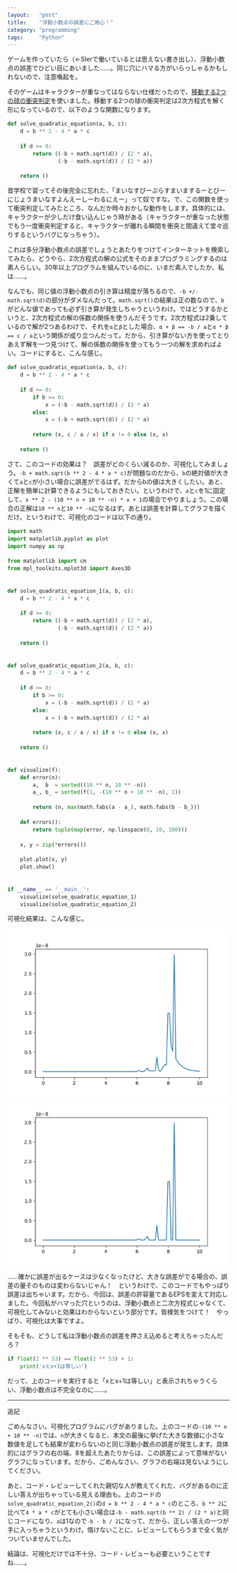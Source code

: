 ```yaml
---
layout:   "post"
title:    "浮動小数点の誤差にご用心！"
category: "programming"
tags:     "Python"
---
```


ゲームを作っていたら（←SIerで働いているとは思えない書き出し）、浮動小数点の誤差でひどい目にあいました……。同じ穴にハマる方がいらっしゃるかもしれないので、注意喚起を。

そのゲームはキャラクターが重なってはならない仕様だったので、[移動する2つの球の衝突判定](http://marupeke296.com/COL_3D_No9_GetSphereColliTimeAndPos.html)を使いました。移動する2つの球の衝突判定は2次方程式を解く形になっているので、以下のような関数になります。

```python
def solve_quadratic_equation(a, b, c):
    d = b ** 2 - 4 * a * c

    if d >= 0:
        return ((-b + math.sqrt(d)) / (2 * a),
                (-b - math.sqrt(d)) / (2 * a))

    return ()
```

昔学校で習ってその後完全に忘れた、「まいなすびーぷらすまいまするーとびーにじょうまいなすよんえーしーわるにえー」って奴ですな。で、この関数を使って衝突判定してみたところ、なんだか時々おかしな動作をします。具体的には、キャラクターが少しだけ食い込んじゃう時がある（キャラクターが重なった状態でもう一度衝突判定すると、キャラクターが離れる瞬間を衝突と間違えて堂々巡りするというバグになっちゃう）。

これは多分浮動小数点の誤差でしょうとあたりをつけてインターネットを検索してみたら、どうやら、2次方程式の解の公式をそのままプログラミングするのは素人らしい。30年以上プログラムを組んでいるのに、いまだ素人でしたか、私は……。

なんでも、同じ値の浮動小数点の引き算は精度が落ちるので、`-b +/- math.sqrt(d)`の部分がダメなんだって。`math.sqrt()`の結果は正の数なので、`b`がどんな値であっても必ず引き算が発生しちゃうというわけ。ではどうするかというと、2次方程式の解の係数の関係を使うんだそうです。2次方程式は2乗しているので解が2つあるわけで、それを`α`と`β`とした場合、`α + β == -b / a`と`α * β == c / a`という関係が成り立つんだって。だから、引き算がない方を使ってとりあえず解を一つ見つけて、解の係数の関係を使ってもう一つの解を求めればよい。コードにすると、こんな感じ。

```python
def solve_quadratic_equation(a, b, c):
    d = b ** 2 - 4 * a * c

    if d >= 0:
        if b >= 0:
            x = (-b - math.sqrt(d)) / (2 * a)
        else:
            x = (-b + math.sqrt(d)) / (2 * a)

        return (x, c / a / x) if x != 0 else (x, x)

    return ()
```

さて、このコードの効果は？　誤差がどのくらい減るのか、可視化してみましょう。`-b + math.sqrt(b ** 2 - 4 * a * c)`が問題なのだから、`b`の絶対値が大きくて`a`と`c`が小さい場合に誤差がでるはず。だからbの値は大きくしたい。あと、正解を簡単に計算できるようにもしておきたい。というわけで、`a`と`c`を1に固定して、`x ** 2 - (10 ** n + 10 ** -n) * x + 1`の場合でやりましょう。この場合の正解は`10 ** n`と`10 ** -n`になるはず。あとは誤差を計算してグラフを描くだけ。というわけで、可視化のコードは以下の通り。

```python
import math
import matplotlib.pyplot as plot
import numpy as np

from matplotlib import cm
from mpl_toolkits.mplot3d import Axes3D


def solve_quadratic_equation_1(a, b, c):
    d = b ** 2 - 4 * a * c

    if d >= 0:
        return ((-b + math.sqrt(d)) / (2 * a),
                (-b - math.sqrt(d)) / (2 * a))

    return ()


def solve_quadratic_equation_2(a, b, c):
    d = b ** 2 - 4 * a * c

    if d >= 0:
        if b >= 0:
            x = (-b - math.sqrt(d)) / (2 * a)
        else:
            x = (-b + math.sqrt(d)) / (2 * a)

        return (x, c / a / x) if x != 0 else (x, x)

    return ()


def visualize(f):
    def error(n):
        a,  b  = sorted((10 ** n, 10 ** -n))
        a_, b_ = sorted(f(1, -(10 ** n + 10 ** -n), 1))

        return (n, max(math.fabs(a - a_), math.fabs(b - b_)))

    def errors():
        return tuple(map(error, np.linspace(0, 10, 100)))

    x, y = zip(*errors())

    plot.plot(x, y)
    plot.show()


if __name__ == '__main__':
    visualize(solve_quadratic_equation_1)
    visualize(solve_quadratic_equation_2)
```

可視化結果は、こんな感じ。

![誤差多い](/images/2017-04-27/quadratic_equation_1.png)
![誤差少ない？](/images/2017-04-27/quadratic_equation_2.png)

……確かに誤差が出るケースは少なくなったけど、大きな誤差がでる場合の、誤差の量そのものは変わらないじゃん！　というわけで、このコードでもやっぱり誤差は出ちゃいます。だから、今回は、誤差の許容量であるEPSを変えて対応しました。今回私がハマった穴というのは、浮動小数点と二次方程式じゃなくて、可視化してみないと効果はわからないという部分です。皆様気をつけて！　やっぱり、可視化は大事ですよ。

そもそも、どうして私は浮動小数点の誤差を押さえ込めると考えちゃったんだろ？

```python
if float(2 ** 53) == float(2 ** 53) + 1:
    print('xとx+1は等しい')
```

だって、上のコードを実行すると「xとx+1は等しい」と表示されちゃうくらい、浮動小数点は不完全なのに……。

---

追記

ごめんなさい。可視化プログラムにバグがありました。上のコードの`-(10 ** n + 10 ** -n)`では、`n`が大きくなると、本文の最後に挙げた大きな数値に小さな数値を足しても結果が変わらないのと同じ浮動小数点の誤差が発生します。具体的にはグラフの右の端、8を超えたあたりからは、この誤差によって意味がないグラフになっています。だから、ごめんなさい、グラフの右端は見ないようにしてください。

あと、コード・レビューしてくれた親切な人が教えてくれた、バグがあるのに正しい答えが出ちゃっている見える理由も。上のコードの`solve_quadratic_equation_2()`の`d = b ** 2 - 4 * a * c`のところ、`b ** 2`に比べて`4 * a * c`がとても小さい場合は`-b - math.sqrt(b ** 2) / (2 * a)`と同じコードになり、`a`は1なので`-b - b / 2`になって、だから、正しい答えの一つが手に入っちゃうというわけ。情けないことに、レビューしてもらうまで全く気がついていませんでした。

結論は、可視化だけでは不十分、コード・レビューも必要ということですね……。
